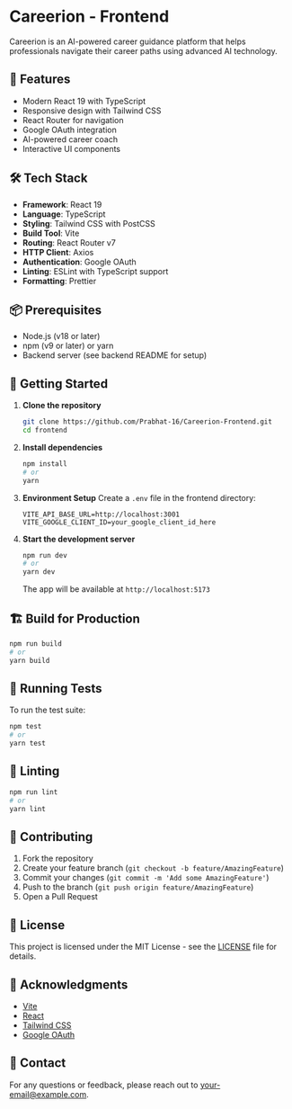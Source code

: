 # Careerion - Frontend

Careerion is an AI-powered career guidance platform that helps professionals navigate their career paths using advanced AI technology.

## 🚀 Features

- Modern React 19 with TypeScript
- Responsive design with Tailwind CSS
- React Router for navigation
- Google OAuth integration
- AI-powered career coach
- Interactive UI components

## 🛠️ Tech Stack

- **Framework**: React 19
- **Language**: TypeScript
- **Styling**: Tailwind CSS with PostCSS
- **Build Tool**: Vite
- **Routing**: React Router v7
- **HTTP Client**: Axios
- **Authentication**: Google OAuth
- **Linting**: ESLint with TypeScript support
- **Formatting**: Prettier

## 📦 Prerequisites

- Node.js (v18 or later)
- npm (v9 or later) or yarn
- Backend server (see backend README for setup)

## 🚀 Getting Started

1. **Clone the repository**
   ```bash
   git clone https://github.com/Prabhat-16/Careerion-Frontend.git
   cd frontend
   ```

2. **Install dependencies**
   ```bash
   npm install
   # or
   yarn
   ```

3. **Environment Setup**
   Create a `.env` file in the frontend directory:
   ```env
   VITE_API_BASE_URL=http://localhost:3001
   VITE_GOOGLE_CLIENT_ID=your_google_client_id_here
   ```

4. **Start the development server**
   ```bash
   npm run dev
   # or
   yarn dev
   ```
   The app will be available at `http://localhost:5173`

## 🏗️ Build for Production

```bash
npm run build
# or
yarn build
```

## 🧪 Running Tests

To run the test suite:

```bash
npm test
# or
yarn test
```

## 🧹 Linting

```bash
npm run lint
# or
yarn lint
```

## 🤝 Contributing

1. Fork the repository
2. Create your feature branch (`git checkout -b feature/AmazingFeature`)
3. Commit your changes (`git commit -m 'Add some AmazingFeature'`)
4. Push to the branch (`git push origin feature/AmazingFeature`)
5. Open a Pull Request

## 📄 License

This project is licensed under the MIT License - see the [LICENSE](LICENSE) file for details.

## 🙏 Acknowledgments

- [Vite](https://vitejs.dev/)
- [React](https://reactjs.org/)
- [Tailwind CSS](https://tailwindcss.com/)
- [Google OAuth](https://developers.google.com/identity/protocols/oauth2)

## 📧 Contact

For any questions or feedback, please reach out to [your-email@example.com](mprabhat1607@gmail.com).
